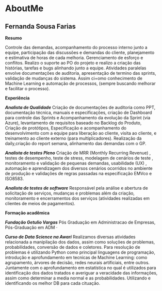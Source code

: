 # AboutMe

## Fernanda Sousa Farias
**Resumo**

Controle das demandas, acompanhamento do processo interno junto a equipe, participação das discussões e demandas do cliente, planejamento e estimativa de horas de cada melhoria. Gerenciamento de esforço e conflitos. Realizo o suporte ao PO do projeto e realizo a criação das histórias, tarefas e bugs alinhando junto a equipe. Atividades paralelas envolve documentações de auditoria, apresentação de termino das sprints, validação de mudanças do sistema. Assim ci=omo conhecimento de Machine Learning e automação de processos, (sempre buscando melhorar e facilitar o processo).

**Experiência**

***Analista de Qualidade***
Criação de documentações de auditoria como PPT, documentação técnica, manuais e especificações, criação de Dashboard para controle das Sprints e Acompanhamento da evolução da Sprint (via Azure), levantamento de requisitos baseado no Backlog do Produto, Criação de protótipos, Especificação e acompanhamento do desenvolvimento com a equipe para liberação ao cliente, visita ao cliente, e treinamento ao cliente externo (para multiplicadores). Realização da daily,criação do report semana, alinhamento das demandas com o GP.

***Analista de testes Pleno***
Criação de MRR (Monthly Recurring Revenue) , testes de desempenho, teste de stress, modelagem de cenários de teste , monitoramento e validação de pequenas demandas, usabilidade (UX) , automação e aprendizagem dos diversos cenários ocorridos no ambiente de produção e validações de regras passadas na especificação EMVco e ISO8583.

***Analista de testes de software***
Responsável pela análise e abertura de solicitação de serviços, mudanças e problemas além da criação, monitoramento e encerramentos dos serviços (atividades realizadas em clientes de meios de pagamentos).


**Formação acadêmica**

***Fundação Getulio Vargas***
Pós Graduação em Administracao de Empresas, Pós-Graduação em ADM · 


***Curso de Data Science na Awari***
Realizamos diversas atividades relacionada a manipilação dos dados, assim como soluções de problemas, probabilidades, conversão de dados e coletores.
Para resolução de problemas é utilizando Python como principal linguagens de programação, introdução e aprofundamento em tecnicas de Machine Learning: como agrupamento, árvores de decisão, redes neurais artificiais, entre outros. Juntamente com o aprofundamento em estatística no qual é utilizados para identificação dos dados tratados e averiguar a veracidade das informações, assim como determinar a media normal e as probabilidades. Utilizando e identificando os melhor DB para cada cituação.

